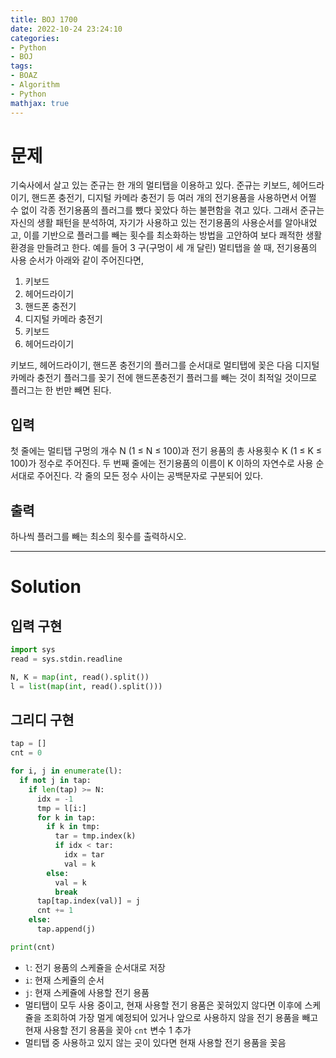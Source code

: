 ```yaml
---
title: BOJ 1700
date: 2022-10-24 23:24:10
categories:
- Python
- BOJ
tags:
- BOAZ
- Algorithm
- Python
mathjax: true
---
```

# 문제

기숙사에서 살고 있는 준규는 한 개의 멀티탭을 이용하고 있다. 준규는 키보드, 헤어드라이기, 핸드폰 충전기, 디지털 카메라 충전기 등 여러 개의 전기용품을 사용하면서 어쩔 수 없이 각종 전기용품의 플러그를 뺐다 꽂았다 하는 불편함을 겪고 있다. 그래서 준규는 자신의 생활 패턴을 분석하여, 자기가 사용하고 있는 전기용품의 사용순서를 알아내었고, 이를 기반으로 플러그를 빼는 횟수를 최소화하는 방법을 고안하여 보다 쾌적한 생활환경을 만들려고 한다.
예를 들어 3 구(구멍이 세 개 달린) 멀티탭을 쓸 때, 전기용품의 사용 순서가 아래와 같이 주어진다면, 

1. 키보드
2. 헤어드라이기
3. 핸드폰 충전기
4. 디지털 카메라 충전기
5. 키보드
6. 헤어드라이기

키보드, 헤어드라이기, 핸드폰 충전기의 플러그를 순서대로 멀티탭에 꽂은 다음 디지털 카메라 충전기 플러그를 꽂기 전에 핸드폰충전기 플러그를 빼는 것이 최적일 것이므로 플러그는 한 번만 빼면 된다. 

## 입력

첫 줄에는 멀티탭 구멍의 개수 N (1 ≤ N ≤ 100)과 전기 용품의 총 사용횟수 K (1 ≤ K ≤ 100)가 정수로 주어진다. 두 번째 줄에는 전기용품의 이름이 K 이하의 자연수로 사용 순서대로 주어진다. 각 줄의 모든 정수 사이는 공백문자로 구분되어 있다. 

## 출력

하나씩 플러그를 빼는 최소의 횟수를 출력하시오.

<!-- More -->

***

# Solution

## 입력 구현

~~~python
import sys
read = sys.stdin.readline

N, K = map(int, read().split())
l = list(map(int, read().split()))
~~~

## 그리디 구현

~~~python
tap = []
cnt = 0

for i, j in enumerate(l):
  if not j in tap:
    if len(tap) >= N:
      idx = -1
      tmp = l[i:]
      for k in tap:
        if k in tmp:
          tar = tmp.index(k)
          if idx < tar:
            idx = tar
            val = k
        else:
          val = k
          break
      tap[tap.index(val)] = j
      cnt += 1
    else:
      tap.append(j)

print(cnt)
~~~

+ `l`: 전기 용품의 스케쥴을 순서대로 저장
+ `i`: 현재 스케쥴의 순서
+ `j`: 현재 스케쥴에 사용할 전기 용품
+ 멀티탭이 모두 사용 중이고, 현재 사용할 전기 용품은 꽂혀있지 않다면 이후에 스케쥴을 조회하여 가장 멀게 예정되어 있거나 앞으로 사용하지 않을 전기 용품을 빼고 현재 사용할 전기 용품을 꽂아 `cnt` 변수 1 추가
+ 멀티탭 중 사용하고 있지 않는 곳이 있다면 현재 사용할 전기 용품을 꽂음
